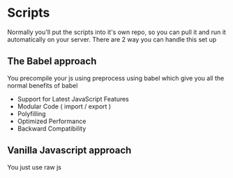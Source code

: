 # Scripts
Normally you'll put the scripts into it's own repo, so you can pull it and run it automatically on your server.
There are 2 way you can handle this set up

## The Babel approach
You precompile your js using preprocess using babel which give you all the normal benefits of babel
* Support for Latest JavaScript Features
* Modular Code ( import / export )
* Polyfilling
* Optimized Performance
* Backward Compatibility 

## Vanilla Javascript approach
You just use raw js